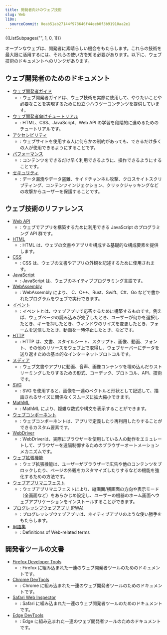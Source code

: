 ```yaml
---
title: 開発者向けのウェブ技術
slug: Web
l10n:
  sourceCommit: 0eab51ab27144f978646f44eeb0f3b91910aa2e1
---
```


<section id="Quick_links">
  {{ListSubpages("", 1, 0, 1)}}
</section>

オープンなウェブは、開発者に素晴らしい機会をもたらします。これらの技術を最大限に活用するには、それらの使い方を知る必要があります。以下に、ウェブ技術のドキュメントへのリンクがあります。

## ウェブ開発者のためのドキュメント

- [ウェブ開発者ガイド](/ja/docs/Web/Guide)
  - : ウェブ開発者ガイドは、ウェブ技術を実際に使用して、やりたいことや必要なことを実現するために役立つハウツーコンテンツを提供しています。
- [ウェブ開発者向けチュートリアル](/ja/docs/Web/Tutorials)
  - : HTML、CSS、JavaScript、Web API の学習を段階的に進めるためのチュートリアルです。
- [アクセシビリティ](/ja/docs/Web/Accessibility)
  - : ウェブサイトを使用する人に何らかの制約があっても、できるだけ多くの人が使用できるようにすることです。
- [パフォーマンス](/ja/docs/Web/Performance)
  - : コンテンツをできるだけ早く利用できるように、操作できるようにすることです。
- [セキュリティ](/ja/docs/Web/Security)
  - : データ漏洩やデータ盗難、サイドチャンネル攻撃、クロスサイトスクリプティング、コンテンツインジェクション、クリックジャッキングなどの攻撃からユーザーを保護することです。

## ウェブ技術のリファレンス

- [Web API](/ja/docs/Web/API)
  - : ウェブでアプリを構築するために利用できる JavaScript のプログラミング API 群です。
- [HTML](/ja/docs/Web/HTML)
  - : HTML は、ウェブの文書やアプリを構成する基礎的な構成要素を提供します。
- [CSS](/ja/docs/Web/CSS)
  - : CSS は、ウェブの文書やアプリの外観を記述するために使用されます。
- [JavaScript](/ja/docs/Web/JavaScript)
  - : JavaScript は、ウェブのネイティブプログラミング言語です。
- [WebAssembly](/ja/docs/WebAssembly)
  - : WebAssembly により、 C、C++、Rust、Swift、C#、Go などで書かれたプログラムをウェブで実行できます。
- [イベント](/ja/docs/Web/Events)
  - : イベントとは、ウェブアプリで応答するために構築するものです。例えば、ウェブページの読み込みが完了したとき、ユーザーが何かを選択したとき、キーを押したとき、ウィンドウのサイズを変更したとき、フォームを送信したとき、動画を一時停止したとき、などです。
- [HTTP](/ja/docs/Web/HTTP)
  - : HTTP は、文書、スタイルシート、スクリプト、画像、動画、フォント、その他のリソースをウェブ上で取得し、ウェブサーバーにデータを送り返すための基本的なインターネットプロトコルです。
- [メディア](/ja/docs/Web/Media)
  - : ウェブ文書やアプリに動画、音声、画像コンテンツを埋め込んだりストリーミングしたりするための形式、コーデック、プロトコル、API、技術です。
- [SVG](/ja/docs/Web/SVG)
  - : SVG を使用すると、画像を一連のベクトルと形状として記述して、描画されるサイズに関係なくスムーズに拡大縮小できます。
- [MathML](/ja/docs/Web/MathML)
  - : MathML により、複雑な数式や構文を表示することができます。
- [ウェブコンポーネント](/ja/docs/Web/API/Web_components)
  - : ウェブコンポーネントは、アプリで定義したり再利用したりすることができるカスタム要素です。
- [WebDriver](/ja/docs/Web/WebDriver)
  - : WebDriverは、実際にブラウザーを使用している人の動作をエミュレートして、ブラウザーを遠隔制御するためのブラウザーオートメーションメカニズムです。
- [ウェブ拡張機能](/ja/docs/Mozilla/Add-ons/WebExtensions)
  - : ウェブ拡張機能は、ユーザーがブラウザーで広告や他のコンテンツをブロックしたり、ページの外観をカスタマイズしたりするなどの機能を強化するための方法です。
- [ウェブアプリマニフェスト](/ja/docs/Web/Manifest)
  - : ウェブアプリマニフェストにより、縦画面/横画面の方向や表示モード（全画面など）をあらかじめ設定し、ユーザーの機器のホーム画面へウェブアプリケーションをインストールすることができます。
- [プログレッシブウェブアプリ (PWA)](/ja/docs/Web/Progressive_web_apps)
  - : プログレッシブウェブアプリは、ネイティブアプリのような使い勝手をもたらします。
- [用語集](/ja/docs/Glossary)
  - : Definitions of Web-related terms

## 開発者ツールの文書

- [Firefox Developer Tools](https://firefox-source-docs.mozilla.org/devtools-user/index.html)
  - : Firefox に組み込まれた一連のウェブ開発者ツールのためのドキュメントです。
- [Chrome DevTools](https://developer.chrome.com/docs/devtools/)
  - : Chrome に組み込まれた一連のウェブ開発者ツールのためのドキュメントです。
- [Safari Web Inspector](https://webkit.org/web-inspector/)
  - : Safari に組み込まれた一連のウェブ開発者ツールのためのドキュメントです。
- [Edge DevTools](https://docs.microsoft.com/microsoft-edge/devtools-guide-chromium/landing/)
  - : Edge に組み込まれた一連のウェブ開発者ツールのためのドキュメントです。
